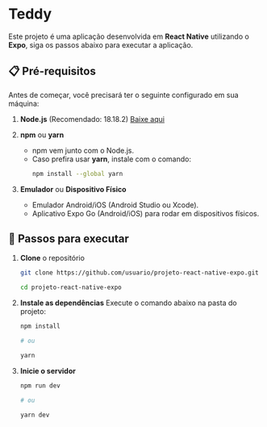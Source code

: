 # Teddy

Este projeto é uma aplicação desenvolvida em **React Native** utilizando o **Expo**, siga os passos abaixo para executar a aplicação.

## 📋 Pré-requisitos

Antes de começar, você precisará ter o seguinte configurado em sua máquina:

1. **Node.js** (Recomendado: 18.18.2)
   [Baixe aqui](https://nodejs.org/)

2. **npm** ou **yarn**

   - npm vem junto com o Node.js.
   - Caso prefira usar **yarn**, instale com o comando:
     ```bash
     npm install --global yarn
     ```

3. **Emulador** ou **Dispositivo Físico**

   - Emulador Android/iOS (Android Studio ou Xcode).
   - Aplicativo Expo Go (Android/iOS) para rodar em dispositivos físicos.

## 🚀 Passos para executar

1. **Clone** o repositório

   ```bash
   git clone https://github.com/usuario/projeto-react-native-expo.git

   cd projeto-react-native-expo
   ```

2. **Instale as dependências** Execute o comando abaixo na pasta do projeto:

   ```bash
   npm install

   # ou

   yarn
   ```

3. **Inicie o servidor**

   ```bash
   npm run dev

   # ou

   yarn dev
   ```

